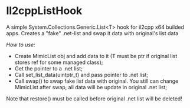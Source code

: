 # Il2cppListHook
A simple System.Collections.Generic.List&lt;T> hook for il2cpp x64 builded apps. Creates a "fake" .net-list and swap it data with original's list data

*How to use:*
- Create MimicList<T> obj and add data to it (T must be ptr if original list stores ref for some managed class);
- Get the pointer to a .net list;
- Call set_list_data(uintptr_t) and pass pointer to .net list;
- Call swap() to swap fake list data with original. You still can change MimicList<T> after swap, all data will be update in original .net list;
	
Note that restore() must be called before original .net list will be deleted!